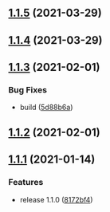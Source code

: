 ## [1.1.5](https://github.com/alex-lit/vue-component-source/compare/v1.1.4...v1.1.5) (2021-03-29)

## [1.1.4](https://github.com/alex-lit/vue-component-source/compare/v1.1.3...v1.1.4) (2021-03-29)

## [1.1.3](https://github.com/alex-lit/vue-component-source/compare/v1.1.2...v1.1.3) (2021-02-01)

### Bug Fixes

- build
  ([5d88b6a](https://github.com/alex-lit/vue-component-source/commit/5d88b6a367f55ef3186c25f7c9c8b71219de5f4f))

## [1.1.2](https://github.com/alex-lit/vue-component-source/compare/v1.1.1...v1.1.2) (2021-02-01)

## [1.1.1](https://github.com/alex-lit/vue-component-source/compare/v1.0.1...v1.1.1) (2021-01-14)

### Features

- release 1.1.0
  ([8172bf4](https://github.com/alex-lit/vue-component-source/commit/8172bf4efd8fbdb70d07b47d915b82970f49ff35))

